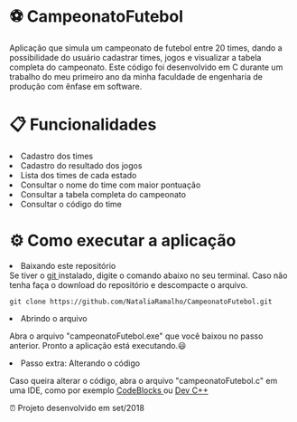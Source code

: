 # ⚽ CampeonatoFutebol 
<p>Aplicação que simula um campeonato de futebol entre 20 times, dando a possibilidade do usuário cadastrar times, jogos e visualizar a tabela completa do campeonato. 
Este código foi desenvolvido em C durante um trabalho do meu primeiro ano da minha faculdade de engenharia de produção com ênfase em software.</p>

# 📋 Funcionalidades 
<li> Cadastro dos times </li>
<li> Cadastro do resultado dos jogos </li>
<li> Lista dos times de cada estado </li>
<li> Consultar o nome do time com maior pontuação </li>
<li> Consultar a tabela completa do campeonato </li>
<li> Consultar o código do time </li>

# ⚙️ Como executar a aplicação 

<li> Baixando este repositório </li>
Se tiver o <a href="https://git-scm.com/downloads" >git </a> instalado, digite o comando abaixo no seu terminal. 
Caso não tenha faça o download do repositório e descompacte o arquivo.

`````
git clone https://github.com/NataliaRamalho/CampeonatoFutebol.git
`````

<li> Abrindo o arquivo </li>
<p>Abra o arquivo "campeonatoFutebol.exe" que você baixou no passo anterior. 
Pronto a aplicação está executando.😃 </p>

<li>Passo extra: Alterando o código </li>
<p> Caso queira alterar o código, abra o arquivo "campeonatoFutebol.c" em uma IDE,
como por exemplo <a href="https://www.codeblocks.org/downloads/"> CodeBlocks </a> 
ou <a href ="https://www.techtudo.com.br/tudo-sobre/bloodshed-dev-c.html" > Dev C++ </a> </p>

⏰ Projeto desenvolvido em set/2018
